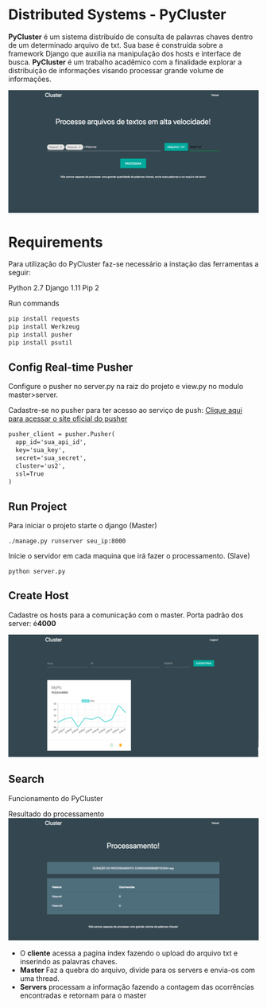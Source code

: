 # Distributed Systems - PyCluster


**PyCluster** é um sistema distribuído de consulta de palavras chaves dentro de um determinado arquivo de txt. Sua base é construída sobre a framework Django que auxilia na manipulação dos hosts e interface de busca. 
**PyCluster** é um trabalho acadêmico com a finalidade explorar a distribuição de informações visando processar grande volume de informações.

![enter image description here](https://raw.githubusercontent.com/renanxavierdev/pycluster/master/img/home.png)

# Requirements

Para utilização do PyCluster faz-se necessário a instação das ferramentas a seguir:

Python 2.7
Django 1.11
Pip 2

Run commands

    pip install requests
    pip install Werkzeug
    pip install pusher
    pip install psutil

## Config Real-time Pusher

Configure o pusher no server.py na raiz do projeto e view.py no modulo master>server.

Cadastre-se no pusher para ter acesso ao serviço de push:
[Clique aqui para acessar o site oficial do pusher](https://pusher.com)

    pusher_client = pusher.Pusher(
      app_id='sua_api_id',
      key='sua_key',
      secret='sua_secret',
      cluster='us2',
      ssl=True
    )


## Run Project

Para iniciar o projeto starte o django (Master)

    ./manage.py runserver seu_ip:8000

Inicie o servidor em cada maquina que irá fazer o processamento. (Slave)

    python server.py


## Create Host
Cadastre os hosts para a comunicação com o master. Porta padrão dos server: é**4000**

![enter image description here](https://github.com/renanxavierdev/pycluster/raw/master/img/Dashboard.png)

## Search
Funcionamento do PyCluster

Resultado do processamento
![Busca](https://github.com/renanxavierdev/pycluster/raw/master/img/search.png)

 - O **cliente** acessa a pagina index fazendo o upload do arquivo txt e inserindo as palavras chaves.
 - **Master** Faz a quebra do arquivo, divide para os servers e envia-os com uma thread.
 - **Servers** processam a informação fazendo a contagem das ocorrências encontradas e retornam para o master
